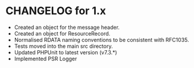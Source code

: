 CHANGELOG for 1.x
=================
* Created an object for the message header.
* Created an object for ResourceRecord.
* Normalised RDATA naming conventions to be consistent with RFC1035.
* Tests moved into the main src directory.
* Updated PHPUnit to latest version (v7.3.*)
* Implemented PSR Logger